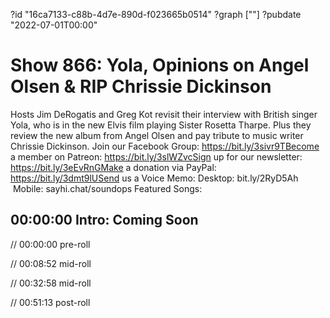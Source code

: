 ?id "16ca7133-c88b-4d7e-890d-f023665b0514"
?graph [""]
?pubdate "2022-07-01T00:00"

# Show 866: Yola, Opinions on Angel Olsen & RIP Chrissie Dickinson

Hosts Jim DeRogatis and Greg Kot revisit their interview with British singer Yola, who is in the new Elvis film playing Sister Rosetta Tharpe. Plus they review the new album from Angel Olsen and pay tribute to music writer Chrissie Dickinson. Join our Facebook Group: https://bit.ly/3sivr9TBecome a member on Patreon: https://bit.ly/3slWZvcSign up for our newsletter: https://bit.ly/3eEvRnGMake a donation via PayPal: https://bit.ly/3dmt9lUSend us a Voice Memo: Desktop: bit.ly/2RyD5Ah  Mobile: sayhi.chat/soundops Featured Songs:

## 00:00:00 Intro: Coming Soon

// 00:00:00 pre-roll

// 00:08:52 mid-roll

// 00:32:58 mid-roll

// 00:51:13 post-roll
